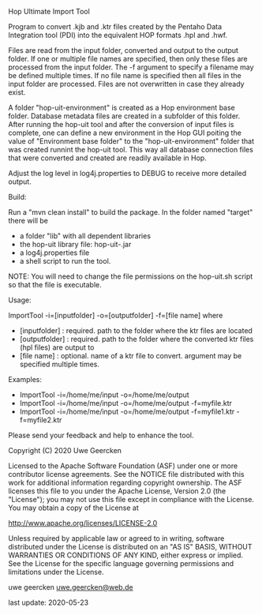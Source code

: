 Hop Ultimate Import Tool

Program to convert .kjb and .ktr files created by the Pentaho Data Integration tool (PDI) into the equivalent HOP formats .hpl and .hwf.

Files are read from the input folder, converted and output to the output folder. If one or multiple file names are specified, then only these files are processed from the input folder. The -f argument to specify a filename may be defined multiple times. If no file name is specified then all files in the input folder are processed. Files are not overwritten in case they already exist.

A folder "hop-uit-environment" is created as a Hop environment base folder. Database metadata files are created in a subfolder of this folder. After running the hop-uit tool and after the conversion of input files is complete, one can define a new environment in the Hop GUI poiting the value of "Environment base folder" to the "hop-uit-environment" folder that was created runnint the hop-uit tool. This way all database connection files that were converted and created are readily available in Hop.

Adjust the log level in log4j.properties to DEBUG to receive more detailed output.

Build:

Run a "mvn clean install" to build the package. In the folder named "target" there will be

* a folder "lib" with all dependent libraries
* the hop-uit library file: hop-uit-<version>.jar
* a log4j.properties file
* a shell script to run the tool.

NOTE: You will need to change the file permissions on the hop-uit.sh script so that the file is executable.

Usage:

ImportTool -i=[inputfolder] -o=[outputfolder] -f=[file name]
where

* [inputfolder]          : required. path to the folder where the ktr files are located
* [outputfolder]         : required. path to the folder where the converted ktr files (hpl files) are output to
* [file name]            : optional. name of a ktr file to convert. argument may be specified multiple times.

Examples:

* ImportTool -i=/home/me/input -o=/home/me/output
* ImportTool -i=/home/me/input -o=/home/me/output -f=myfile.ktr
* ImportTool -i=/home/me/input -o=/home/me/output -f=myfile1.ktr -f=myfile2.ktr

Please send your feedback and help to enhance the tool.

Copyright (C) 2020  Uwe Geercken

Licensed to the Apache Software Foundation (ASF) under one
or more contributor license agreements.  See the NOTICE file
distributed with this work for additional information
regarding copyright ownership.  The ASF licenses this file
to you under the Apache License, Version 2.0 (the
"License"); you may not use this file except in compliance
with the License.  You may obtain a copy of the License at

  http://www.apache.org/licenses/LICENSE-2.0

Unless required by applicable law or agreed to in writing,
software distributed under the License is distributed on an
"AS IS" BASIS, WITHOUT WARRANTIES OR CONDITIONS OF ANY
KIND, either express or implied.  See the License for the
specific language governing permissions and limitations
under the License.

uwe geercken
uwe.geercken@web.de

last update: 2020-05-23

